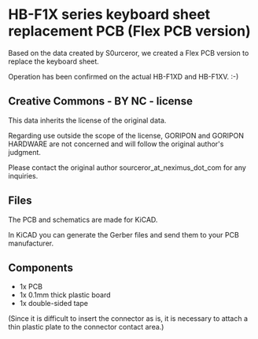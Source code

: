 # HB-F1X series keyboard sheet replacement PCB (Flex PCB version)
Based on the data created by S0urceror, we created a Flex PCB version to replace the keyboard sheet.

Operation has been confirmed on the actual HB-F1XD and HB-F1XV. :-)


## Creative Commons - BY NC - license
This data inherits the license of the original data.

Regarding use outside the scope of the license, GORIPON and GORIPON HARDWARE are not concerned and will follow the original author's judgment.

Please contact the original author sourceror_at_neximus_dot_com for any inquiries.


## Files
The PCB and schematics are made for KiCAD.

In KiCAD you can generate the Gerber files and send them to your PCB manufacturer.

## Components
* 1x PCB
* 1x 0.1mm thick plastic board
* 1x double-sided tape

(Since it is difficult to insert the connector as is, it is necessary to attach a thin plastic plate to the connector contact area.)

